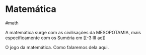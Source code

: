 # Matemática
#math

A matemática surge com as civilisações da MESOPOTAMIA, mais especificamente com os Suméria em [[-3 III ac]]

O jogo da matemática. Como falaremos dela aqui.

